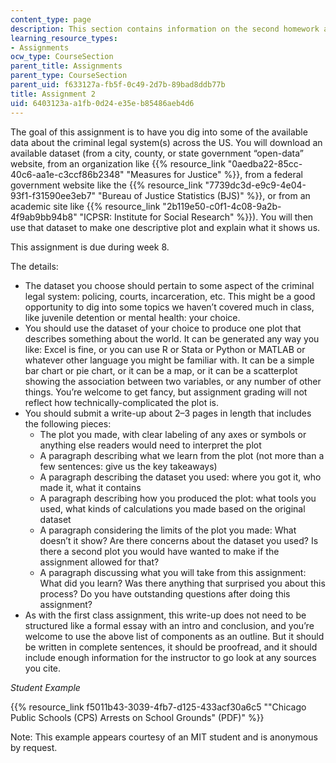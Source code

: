 ```yaml
---
content_type: page
description: This section contains information on the second homework assignment.
learning_resource_types:
- Assignments
ocw_type: CourseSection
parent_title: Assignments
parent_type: CourseSection
parent_uid: f633127a-fb5f-0c49-2d7b-89bad8ddb77b
title: Assignment 2
uid: 6403123a-a1fb-0d24-e35e-b85486aeb4d6
---
```


The goal of this assignment is to have you dig into some of the available data about the criminal legal system(s) across the US. You will download an available dataset (from a city, county, or state government “open-data” website, from an organization like {{% resource_link "0aedba22-85cc-40c6-aa1e-c3ccf86b2348" "Measures for Justice" %}}, from a federal government website like the {{% resource_link "7739dc3d-e9c9-4e04-93f1-f31590ee3eb7" "Bureau of Justice Statistics (BJS)" %}}, or from an academic site like {{% resource_link "2b119e50-c0f1-4c08-9a2b-4f9ab9bb94b8" "ICPSR: Institute for Social Research" %}}). You will then use that dataset to make one descriptive plot and explain what it shows us. 

This assignment is due during week 8.

The details:

*   The dataset you choose should pertain to some aspect of the criminal legal system: policing, courts, incarceration, etc. This might be a good opportunity to dig into some topics we haven’t covered much in class, like juvenile detention or mental health: your choice.
*   You should use the dataset of your choice to produce one plot that describes something about the world. It can be generated any way you like: Excel is fine, or you can use R or Stata or Python or MATLAB or whatever other language you might be familiar with. It can be a simple bar chart or pie chart, or it can be a map, or it can be a scatterplot showing the association between two variables, or any number of other things. You’re welcome to get fancy, but assignment grading will not reflect how technically-complicated the plot is.
*   You should submit a write-up about 2–3 pages in length that includes the following pieces:  
    *   The plot you made, with clear labeling of any axes or symbols or anything else readers would need to interpret the plot
    *   A paragraph describing what we learn from the plot (not more than a few sentences: give us the key takeaways)
    *   A paragraph describing the dataset you used: where you got it, who made it, what it contains
    *   A paragraph describing how you produced the plot: what tools you used, what kinds of calculations you made based on the original dataset
    *   A paragraph considering the limits of the plot you made: What doesn’t it show? Are there concerns about the dataset you used? Is there a second plot you would have wanted to make if the assignment allowed for that?
    *   A paragraph discussing what you will take from this assignment: What did you learn? Was there anything that surprised you about this process? Do you have outstanding questions after doing this assignment?
*   As with the first class assignment, this write-up does not need to be structured like a formal essay with an intro and conclusion, and you’re welcome to use the above list of components as an outline. But it should be written in complete sentences, it should be proofread, and it should include enough information for the instructor to go look at any sources you cite.

_Student Example_

{{% resource_link f5011b43-3039-4fb7-d125-433acf30a6c5 "\"Chicago Public Schools (CPS) Arrests on School Grounds\" (PDF)" %}}

Note: This example appears courtesy of an MIT student and is anonymous by request.